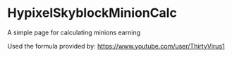 # HypixelSkyblockMinionCalc
A simple page for calculating minions earning

Used the formula provided by: https://www.youtube.com/user/ThirtyVirus1
